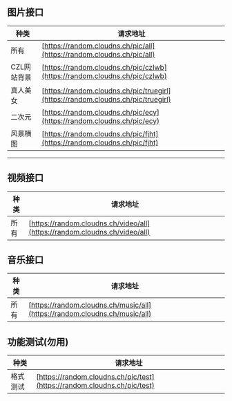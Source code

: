 
## 图片接口

| 种类     | 请求地址   | 
| ---------- | ---------------- | 
| 所有     | [https://random.cloudns.ch/pic/all](https://random.cloudns.ch/pic/all) |
| CZL网站背景 | [https://random.cloudns.ch/pic/czlwb](https://random.cloudns.ch/pic/czlwb) |
| 真人美女 | [https://random.cloudns.ch/pic/truegirl](https://random.cloudns.ch/pic/truegirl) |
| 二次元 | [https://random.cloudns.ch/pic/ecy](https://random.cloudns.ch/pic/ecy) |
| 风景横图 | [https://random.cloudns.ch/pic/fjht](https://random.cloudns.ch/pic/fjht) |

--- 

## 视频接口
| 种类     | 请求地址   | 
| ---------- | ---------------- | 
| 所有 | [https://random.cloudns.ch/video/all](https://random.cloudns.ch/video/all) |

## 音乐接口
| 种类     | 请求地址   | 
| ---------- | ---------------- | 
| 所有 | [https://random.cloudns.ch/music/all](https://random.cloudns.ch/music/all) |

## 功能测试(勿用)

| 种类     | 请求地址   | 
| ---------- | ---------------- | 
| 格式测试     | [https://random.cloudns.ch/pic/test](https://random.cloudns.ch/pic/test) |
